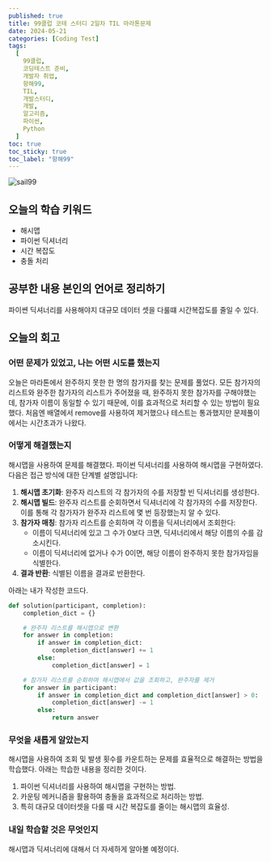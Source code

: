 ```yaml
---
published: true
title: 99클럽 코테 스터디 2일차 TIL 마라톤문제
date: 2024-05-21
categories: [Coding Test]
tags:
  [
    99클럽,
    코딩테스트 준비,
    개발자 취업,
    항해99,
    TIL,
    개발스터디,
    개발,
    알고리즘,
    파이썬,
    Python
  ]
toc: true
toc_sticky: true
toc_label: "항해99"
---
```


<img alt='sail99' src="https://oopy.lazyrockets.com/api/v2/notion/image?src=https%3A%2F%2Fprod-files-secure.s3.us-west-2.amazonaws.com%2F83c75a39-3aba-4ba4-a792-7aefe4b07895%2F3f44946f-2f98-4ae8-a63c-a30b344ed52a%2Fnotion-cover.png&blockId=94c08c80-54b9-43f0-a2ba-6f154ee0d3e8&width=3600" >

## 오늘의 학습 키워드

- 해시맵
- 파이썬 딕셔너리
- 시간 복잡도
- 충돌 처리

## 공부한 내용 본인의 언어로 정리하기

파이쎤 딕셔너리를 사용해야지 대규모 데이터 셋을 다룰떄 시간복잡도를 줄일 수 있다.

## 오늘의 회고

### 어떤 문제가 있었고, 나는 어떤 시도를 했는지

오늘은 마라톤에서 완주하지 못한 한 명의 참가자를 찾는 문제를 풀었다. 모든 참가자의 리스트와 완주한 참가자의 리스트가 주어졌을 때, 완주하지 못한 참가자를 구해야했는데, 참가자 이름이 동일할 수 있기 때문에, 이를 효과적으로 처리할 수 있는 방법이 필요했다. 처음엔 배열에서 remove를 사용하여 제거했으나 테스트는 통과했지만 문제풀이에서는 시간초과가 나왔다.

### 어떻게 해결했는지

해시맵을 사용하여 문제를 해결했다. 파이썬 딕셔너리를 사용하여 해시맵을 구현하였다. 다음은 접근 방식에 대한 단계별 설명입니다:

1. **해시맵 초기화**: 완주자 리스트의 각 참가자의 수를 저장할 빈 딕셔너리를 생성한다.
2. **해시맵 빌드**: 완주자 리스트를 순회하면서 딕셔너리에 각 참가자의 수를 저장한다. 이를 통해 각 참가자가 완주자 리스트에 몇 번 등장했는지 알 수 있다.
3. **참가자 매칭**: 참가자 리스트를 순회하며 각 이름을 딕셔너리에서 조회한다:
   - 이름이 딕셔너리에 있고 그 수가 0보다 크면, 딕셔너리에서 해당 이름의 수를 감소시킨다.
   - 이름이 딕셔너리에 없거나 수가 0이면, 해당 이름이 완주하지 못한 참가자임을 식별한다.
4. **결과 반환**: 식별된 이름을 결과로 반환한다.

아래는 내가 작성한 코드다.

```python
def solution(participant, completion):
    completion_dict = {}

    # 완주자 리스트를 해시맵으로 변환
    for answer in completion:
        if answer in completion_dict:
            completion_dict[answer] += 1
        else:
            completion_dict[answer] = 1

    # 참가자 리스트를 순회하며 해시맵에서 값을 조회하고, 완주자를 제거
    for answer in participant:
        if answer in completion_dict and completion_dict[answer] > 0:
            completion_dict[answer] -= 1
        else:
            return answer
```

### 무엇을 새롭게 알았는지

해시맵을 사용하여 조회 및 발생 횟수를 카운트하는 문제를 효율적으로 해결하는 방법을 학습했다. 아래는 학습한 내용을 정리한 것이다.

1. 파이썬 딕셔너리를 사용하여 해시맵을 구현하는 방법.
2. 카운팅 메커니즘을 활용하여 충돌을 효과적으로 처리하는 방법.
3. 특히 대규모 데이터셋을 다룰 때 시간 복잡도를 줄이는 해시맵의 효율성.

### 내일 학습할 것은 무엇인지

해시맵과 딕셔너리에 대해서 더 자세하게 알아볼 예정이다.
